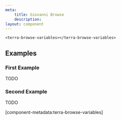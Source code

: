 ```yaml
---
meta:
    title: Giovanni Browse
    description:
layout: component
---
```


```html:preview
<terra-browse-variables></terra-browse-variables>
```

## Examples

### First Example

TODO

### Second Example

TODO

[component-metadata:terra-browse-variables]

